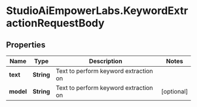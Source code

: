 # StudioAiEmpowerLabs.KeywordExtractionRequestBody

## Properties

Name | Type | Description | Notes
------------ | ------------- | ------------- | -------------
**text** | **String** | Text to perform keyword extraction on | 
**model** | **String** | Text to perform keyword extraction on | [optional] 


